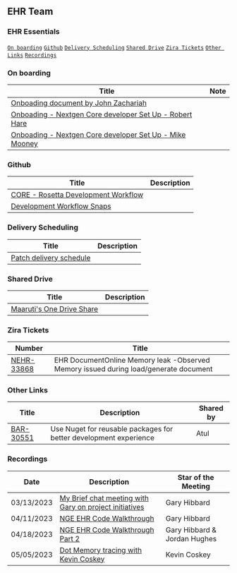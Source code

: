 ## EHR Team

### EHR Essentials

<code>[On boarding](#on-boarding)</code>
<code>[Github](#github)</code>
<code>[Delivery Scheduling](#delivery-scheduling)</code>
<code>[Shared Drive](#shared-drive)</code>
<code>[Zira Tickets](#zira-tickets)</code>
<code>[Other Links](#other-links)</code>
<code>[Recordings](#recordings)</code>

### On boarding

| Title | Note |
| ----- | ----------- |
| [Onboading document by John Zachariah][zachariah]      |             |
|[Onboading - Nextgen Core developer Set Up - Robert Hare][onboarding-Robert-Hare]  |             |
|[Onboading - Nextgen Core developer Set Up - Mike Mooney][onboarding-Mike-Mooney]  |             |


### Github

| Title | Description |
| ----- | ----------- |
| [CORE - Rosetta Development Workflow][core-workflow]      |             |
|[Development Workflow Snaps][development-workflow]   |             |

### Delivery Scheduling

| Title | Description |
| ----- | ----------- |
| [Patch delivery schedule][upcoming-patches]      |             |

### Shared Drive

| Title | Description |
| ----- | ----------- |
| [Maaruti's One Drive Share][maaruti-one-drive]      |             |

### Zira Tickets

| Number | Title |
| ----- | ----------- |
| [NEHR-33868][33868]       |  EHR DocumentOnline Memory leak -Observed Memory issued during load/generate document          |

### Other Links

| Title | Description | Shared by|
| ----- | ----------- |---|
| [BAR-30551][bar-30551] | Use Nuget for reusable packages for better development experience     | Atul            |

### Recordings

| Date       | Description                                                          | Star of the Meeting          |
| ---------- | -------------------------------------------------------------------- | ---------------------------- |
| 03/13/2023 | [My Brief chat meeting with Gary on project initiatives][gary-and-i] | Gary Hibbard                 |
| 04/11/2023 | [NGE EHR Code Walkthrough][ehr-gary-overview]                        | Gary Hibbard                 |
| 04/18/2023 | [NGE EHR Code Walkthrough Part 2][ehr-gary-jordan]                   | Gary Hibbard & Jordan Hughes |
| 05/05/2023 | [Dot Memory tracing with Kevin Coskey][dot-memory-tracing]           | Kevin Coskey                 |

<!-- Links & Images -->

<!-- On boarding -->

[zachariah]: https://nextgenhealthcare.atlassian.net/wiki/spaces/ngaehr/pages/56886921/Onboarding+John+Zachariah
[onboarding-Robert-Hare]: https://nextgenhealthcare.atlassian.net/wiki/spaces/ngaepm/pages/57049840/NextGen+Core+Developer+Setup
[onboarding-Mike-Mooney]: https://nextgenhealthcare.atlassian.net/wiki/spaces/~62bb39dbf53d916738682fc0/pages/295707417/Dev+Setup

<!-- Github -->
[core-workflow]: https://nextgenhealthcare.atlassian.net/wiki/spaces/NGBP/pages/47915267/CORE-Rosetta+Development+Workflow
[development-workflow]: https://nextgenhealthcare.atlassian.net/wiki/spaces/NGBP/pages/47911658/Development+Workflow+Snaps

<!-- Shared Drive -->

[maaruti-one-drive]: https://qsinextgen-my.sharepoint.com/personal/myarlapati_nextgen_com/_layouts/15/onedrive.aspx


<!-- Delivery -->
[upcoming-patches]: https://nextgenhealthcare.atlassian.net/wiki/spaces/NPP/pages/347373620/06+13+23+Planned+Upcoming+Patches
  
  <!-- Zira -->
  
[33868]: https://nextgenhealthcare.atlassian.net/browse/NEHR-33868

<!-- Other Links -->

[bar-30551]: https://nextgenhealthcare.atlassian.net/browse/BAR-30551

<!-- Recordings -->

[gary-and-i]: https://qsinextgen-my.sharepoint.com/personal/ghibbard_nextgen_com/Documents/Recordings/Brief%20chat%20on%20project%20initiatives-20230313_111634-Meeting%20Recording.mp4
[ehr-gary-overview]: https://qsinextgen-my.sharepoint.com/:v:/g/personal/dshakya_nextgen_com/EfactIb_3ohOqagYx8DGuY4BC3L3uzjDzwZuxjCWvBWSMg?e=xNxvck
[ehr-gary-jordan]: https://qsinextgen-my.sharepoint.com/:v:/r/personal/ghibbard_nextgen_com/Documents/Recordings/NGE%20EHR%20Code%20Walkthrough%20Pt%202-20230418_140319-Meeting%20Recording.mp4?csf=1&web=1&e=6w3Emr
[dot-memory-tracing]: https://qsinextgen-my.sharepoint.com/:v:/g/personal/dshakya_nextgen_com/EbFgjQlwoWBBkmnvCsrnPS0BzGlySl_s46k1BIZXJKvzmg?e=GRIgRT
